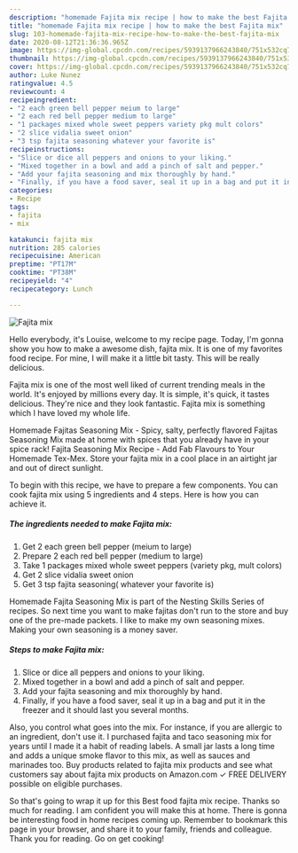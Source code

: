 ```yaml
---
description: "homemade Fajita mix recipe | how to make the best Fajita mix"
title: "homemade Fajita mix recipe | how to make the best Fajita mix"
slug: 103-homemade-fajita-mix-recipe-how-to-make-the-best-fajita-mix
date: 2020-08-12T21:36:36.965Z
image: https://img-global.cpcdn.com/recipes/5939137966243840/751x532cq70/fajita-mix-recipe-main-photo.jpg
thumbnail: https://img-global.cpcdn.com/recipes/5939137966243840/751x532cq70/fajita-mix-recipe-main-photo.jpg
cover: https://img-global.cpcdn.com/recipes/5939137966243840/751x532cq70/fajita-mix-recipe-main-photo.jpg
author: Luke Nunez
ratingvalue: 4.5
reviewcount: 4
recipeingredient:
- "2 each green bell pepper meium to large"
- "2 each red bell pepper medium to large"
- "1 packages mixed whole sweet peppers variety pkg mult colors"
- "2 slice vidalia sweet onion"
- "3 tsp fajita seasoning whatever your favorite is"
recipeinstructions:
- "Slice or dice all peppers and onions to your liking."
- "Mixed together in a bowl and add a pinch of salt and pepper."
- "Add your fajita seasoning and mix thoroughly by hand."
- "Finally, if you have a food saver, seal it up in a bag and put it in the freezer and it should last you several months."
categories:
- Recipe
tags:
- fajita
- mix

katakunci: fajita mix 
nutrition: 285 calories
recipecuisine: American
preptime: "PT17M"
cooktime: "PT38M"
recipeyield: "4"
recipecategory: Lunch

---
```



![Fajita mix](https://img-global.cpcdn.com/recipes/5939137966243840/751x532cq70/fajita-mix-recipe-main-photo.jpg)

Hello everybody, it's Louise, welcome to my recipe page. Today, I'm gonna show you how to make a awesome dish, fajita mix. It is one of my favorites food recipe. For mine, I will make it a little bit tasty. This will be really delicious.

Fajita mix is one of the most well liked of current trending meals in the world. It's enjoyed by millions every day. It is simple, it's quick, it tastes delicious. They're nice and they look fantastic. Fajita mix is something which I have loved my whole life.

Homemade Fajitas Seasoning Mix - Spicy, salty, perfectly flavored Fajitas Seasoning Mix made at home with spices that you already have in your spice rack! Fajita Seasoning Mix Recipe - Add Fab Flavours to Your Homemade Tex-Mex. Store your fajita mix in a cool place in an airtight jar and out of direct sunlight.


To begin with this recipe, we have to prepare a few components. You can cook fajita mix using 5 ingredients and 4 steps. Here is how you can achieve it.

<!--inarticleads1-->

##### The ingredients needed to make Fajita mix:

1. Get 2 each green bell pepper (meium to large)
1. Prepare 2 each red bell pepper (medium to large)
1. Take 1 packages mixed whole sweet peppers (variety pkg, mult colors)
1. Get 2 slice vidalia sweet onion
1. Get 3 tsp fajita seasoning( whatever your favorite is)


Homemade Fajita Seasoning Mix is part of the Nesting Skills Series of recipes. So next time you want to make fajitas don&#39;t run to the store and buy one of the pre-made packets. I like to make my own seasoning mixes. Making your own seasoning is a money saver. 

<!--inarticleads2-->

##### Steps to make Fajita mix:

1. Slice or dice all peppers and onions to your liking.
1. Mixed together in a bowl and add a pinch of salt and pepper.
1. Add your fajita seasoning and mix thoroughly by hand.
1. Finally, if you have a food saver, seal it up in a bag and put it in the freezer and it should last you several months.


Also, you control what goes into the mix. For instance, if you are allergic to an ingredient, don&#39;t use it. I purchased fajita and taco seasoning mix for years until I made it a habit of reading labels. A small jar lasts a long time and adds a unique smoke flavor to this mix, as well as sauces and marinades too. Buy products related to fajita mix products and see what customers say about fajita mix products on Amazon.com ✓ FREE DELIVERY possible on eligible purchases. 

So that's going to wrap it up for this Best food fajita mix recipe. Thanks so much for reading. I am confident you will make this at home. There is gonna be interesting food in home recipes coming up. Remember to bookmark this page in your browser, and share it to your family, friends and colleague. Thank you for reading. Go on get cooking!
